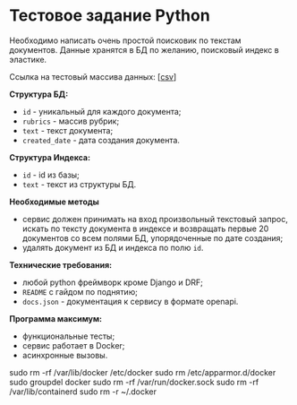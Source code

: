 # Тестовое задание Python

Необходимо написать очень простой поисковик по текстам документов. Данные хранятся в БД по желанию, поисковый индекс в эластике.

Ссылка на тестовый массива данных: [[csv](https://disk.yandex.ru/d/UYooXd9q2yqTMQ)]

**Структура БД:**

- `id` - уникальный для каждого документа;
- `rubrics` - массив рубрик;
- `text` - текст документа;
- `created_date` - дата создания документа.

**Структура Индекса:**

- `id` - id из базы;
- `text` - текст из структуры БД.

**Необходимые методы**

- сервис должен принимать на вход произвольный текстовый запрос, искать по тексту документа в индексе и возвращать первые 20 документов со всем полями БД, упорядоченные по дате создания;
- удалять документ из БД и индекса по полю `id`.

**Технические требования:**

- любой python фреймворк кроме Django и DRF;
- `README` с гайдом по поднятию;
- `docs.json` - документация к сервису в формате openapi.

**Программа максимум:**

- функциональные тесты;
- сервис работает в Docker;
- асинхронные вызовы.


sudo rm -rf /var/lib/docker /etc/docker
sudo rm /etc/apparmor.d/docker
sudo groupdel docker
sudo rm -rf /var/run/docker.sock
sudo rm -rf /var/lib/containerd
sudo rm -r ~/.docker